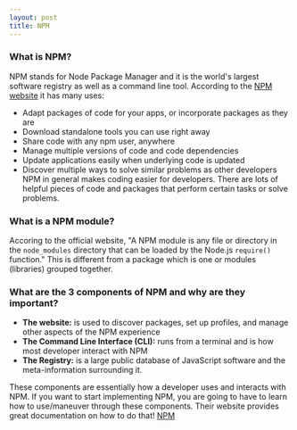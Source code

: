 ```yaml
---
layout: post
title: NPM
---
```


### What is NPM?

NPM stands for Node Package Manager and it is the world's largest software registry as well as a command line tool. According to the [NPM website](https://docs.npmjs.com/about-npm) it has many uses:
- Adapt packages of code for your apps, or incorporate packages as they are
- Download standalone tools you can use right away
- Share code with any npm user, anywhere
- Manage multiple versions of code and code dependencies
- Update applications easily when underlying code is updated
- Discover multiple ways to solve similar problems as other developers
NPM in general makes coding easier for developers. There are lots of helpful pieces of code and packages that perform certain tasks or solve problems. 

### What is a NPM module?

Accoring to the official website, "A NPM module is any file or directory in the `node_modules` directory that can be loaded by the Node.js `require()` function." This is different from a package which is one or modules (libraries) grouped together.


### What are the 3 components of NPM and why are they important?

- **The website:** is used to discover packages, set up profiles, and manage other aspects of the NPM experience
- **The Command Line Interface (CLI):** runs from a terminal and is how most developer interact with NPM
- **The Registry:** is a large public database of JavaScript software and the meta-information surrounding it.

These components are essentially how a developer uses and interacts with NPM. If you want to start implementing NPM, you are going to have to learn how to use/maneuver through these components. Their website provides great documentation on how to do that! [NPM](https://www.npmjs.com/)